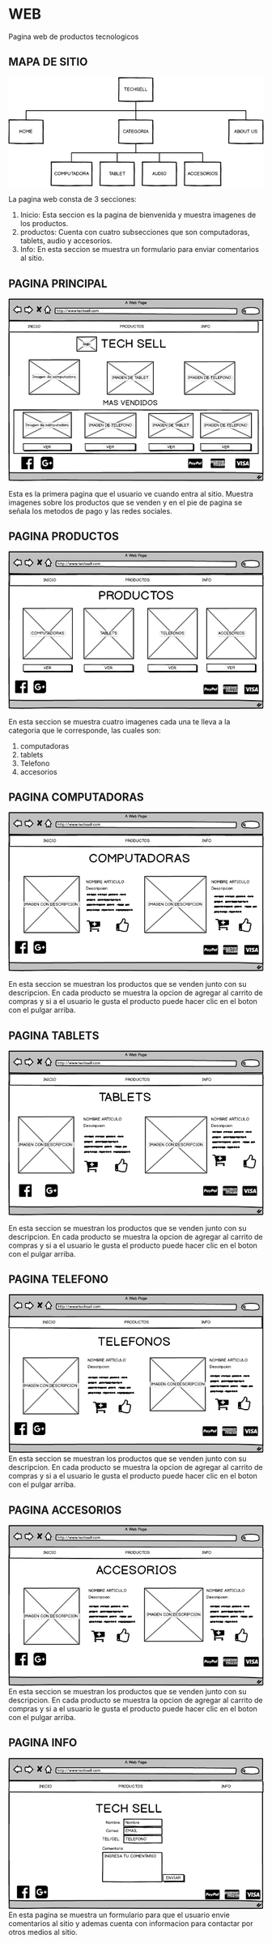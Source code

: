 # WEB
Pagina web de productos tecnologicos

## MAPA DE SITIO

![image1](docs/images/SITEMAP.png)


La pagina web consta de 3 secciones:
 1. Inicio: Esta seccion es la pagina de bienvenida y muestra imagenes de los productos.
 2. productos: Cuenta con cuatro subsecciones que son computadoras, tablets, audio y accesorios.
 3. Info: En esta seccion se muestra un formulario para enviar comentarios al sitio.

## PAGINA PRINCIPAL
![image2](docs/images/INDEX.png)

Esta es la primera pagina que el usuario ve cuando entra al sitio.
Muestra imagenes sobre los productos que se venden y en el pie de pagina
se señala los metodos de pago y las redes sociales.

## PAGINA PRODUCTOS
![image3](docs/images/PRODUCTOS.png)

En esta seccion se muestra cuatro imagenes cada una te lleva a la categoria que le corresponde, las cuales son:
1. computadoras
2. tablets
3. Telefono
4. accesorios

## PAGINA COMPUTADORAS
![image4](docs/images/COMPUTADORA.png)

En esta seccion se muestran los productos que se venden junto con su descripcion. En cada producto se muestra la opcion de agregar al carrito de compras y si a el usuario le gusta el producto puede hacer clic en el boton con el pulgar arriba.

## PAGINA TABLETS
![image5](docs/images/TABLETS.png)

En esta seccion se muestran los productos que se venden junto con su descripcion. En cada producto se muestra la opcion de agregar al carrito de compras y si a el usuario le gusta el producto puede hacer clic en el boton con el pulgar arriba.

## PAGINA TELEFONO
![image6](docs/images/TELEFONO.png)
En esta seccion se muestran los productos que se venden junto con su descripcion. En cada producto se muestra la opcion de agregar al carrito de compras y si a el usuario le gusta el producto puede hacer clic en el boton con el pulgar arriba.

## PAGINA ACCESORIOS
![image7](docs/images/ACCESORIOS.png)
En esta seccion se muestran los productos que se venden junto con su descripcion. En cada producto se muestra la opcion de agregar al carrito de compras y si a el usuario le gusta el producto puede hacer clic en el boton con el pulgar arriba.

## PAGINA INFO
![image8](docs/images/info.png)
En esta pagina se muestra un formulario para que el usuario envie comentarios al sitio y ademas cuenta con informacion para contactar por otros medios al sitio.

